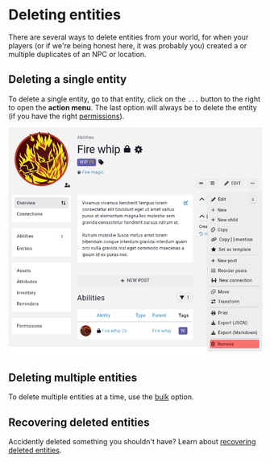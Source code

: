 # Deleting entities

There are several ways to delete entities from your world, for when your players (or if we're being honest here, it was probably you) created a or multiple duplicates of an NPC or location.

## Deleting a single entity

To delete a single entity, go to that entity, click on the `...` button to the right to open the **action menu**. The last option will always be to delete the entity (if you have the right [permissions](/guides/testing-permissions)).

![Accessing the action menu to delete an entity](img/delete-entity.png)

## Deleting multiple entities

To delete multiple entities at a time, use the [bulk](/guides/bulk#remove) option.

## Recovering deleted entities

Accidently deleted something you shouldn't have? Learn about [recovering deleted entities](/features/campaigns/recovery).


